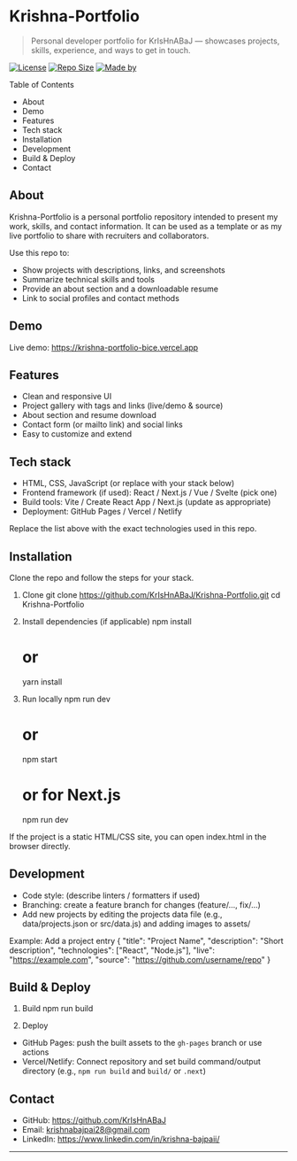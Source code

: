 # Krishna-Portfolio

> Personal developer portfolio for KrIsHnABaJ — showcases projects, skills, experience, and ways to get in touch.

[![License](https://img.shields.io/badge/license-MIT-blue.svg)](LICENSE)
[![Repo Size](https://img.shields.io/github/repo-size/KrIsHnABaJ/Krishna-Portfolio)](https://github.com/KrIsHnABaJ/Krishna-Portfolio)
[![Made by](https://img.shields.io/badge/made%20by-KrIsHnABaJ-orange.svg)](https://github.com/KrIsHnABaJ)

Table of Contents
- About
- Demo
- Features
- Tech stack
- Installation
- Development
- Build & Deploy
- Contact

## About
Krishna-Portfolio is a personal portfolio repository intended to present my work, skills, and contact information. It can be used as a template or as my live portfolio to share with recruiters and collaborators.

Use this repo to:
- Show projects with descriptions, links, and screenshots
- Summarize technical skills and tools
- Provide an about section and a downloadable resume
- Link to social profiles and contact methods

## Demo
Live demo: https://krishna-portfolio-bice.vercel.app

## Features
- Clean and responsive UI
- Project gallery with tags and links (live/demo & source)
- About section and resume download
- Contact form (or mailto link) and social links
- Easy to customize and extend

## Tech stack
- HTML, CSS, JavaScript (or replace with your stack below)
- Frontend framework (if used): React / Next.js / Vue / Svelte (pick one)
- Build tools: Vite / Create React App / Next.js (update as appropriate)
- Deployment: GitHub Pages / Vercel / Netlify

Replace the list above with the exact technologies used in this repo.

## Installation
Clone the repo and follow the steps for your stack.

1. Clone
   git clone https://github.com/KrIsHnABaJ/Krishna-Portfolio.git
   cd Krishna-Portfolio

2. Install dependencies (if applicable)
   npm install
   # or
   yarn install

3. Run locally
   npm run dev
   # or
   npm start
   # or for Next.js
   npm run dev

If the project is a static HTML/CSS site, you can open index.html in the browser directly.

## Development
- Code style: (describe linters / formatters if used)
- Branching: create a feature branch for changes (feature/..., fix/...)
- Add new projects by editing the projects data file (e.g., data/projects.json or src/data.js) and adding images to assets/

Example: Add a project entry
{
  "title": "Project Name",
  "description": "Short description",
  "technologies": ["React", "Node.js"],
  "live": "https://example.com",
  "source": "https://github.com/username/repo"
}

## Build & Deploy
1. Build
   npm run build

2. Deploy
- GitHub Pages: push the built assets to the `gh-pages` branch or use actions
- Vercel/Netlify: Connect repository and set build command/output directory (e.g., `npm run build` and `build/` or `.next`)


## Contact
- GitHub: https://github.com/KrIsHnABaJ
- Email: krishnabajpai28@gmail.com
- LinkedIn: https://www.linkedin.com/in/krishna-bajpaii/

---
